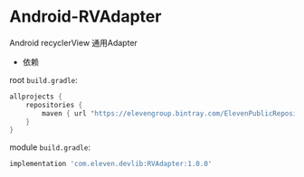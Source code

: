 # Android-RVAdapter
Android recyclerView 通用Adapter
* 依赖

root `build.gradle`:  
```gradle
allprojects {
	repositories {
        maven { url "https://elevengroup.bintray.com/ElevenPublicRepository/" }
    }
}
```
   

  module `build.gradle`:  
```gradle
implementation 'com.eleven.devlib:RVAdapter:1.0.0'  
```


